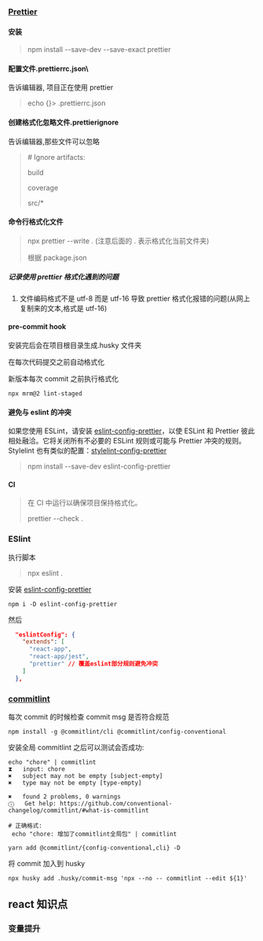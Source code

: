 ### [Prettier](https://prettier.io/docs/en/install.html)

#### 安装

> npm install --save-dev --save-exact prettier

#### 配置文件.prettierrc.json\

告诉编辑器, 项目正在使用 prettier

> echo {}> .prettierrc.json

#### 创建格式化忽略文件.prettierignore

告诉编辑器,那些文件可以忽略

> \# Ignore artifacts:
>
> build
>
> coverage
>
> src/\*

#### 命令行格式化文件

> npx prettier --write . (注意后面的 . 表示格式化当前文件夹)
>
> 根据 package.json

##### 记录使用 prettier 格式化遇到的问题

1. 文件编码格式不是 utf-8 而是 utf-16 导致 prettier 格式化报错的问题(从网上复制来的文本,格式是 utf-16)

#### pre-commit hook

安装完后会在项目根目录生成.husky 文件夹

在每次代码提交之前自动格式化

新版本每次 commit 之前执行格式化

```shell
npx mrm@2 lint-staged
```

#### 避免与 eslint 的冲突

如果您使用 ESLint，请安装 [eslint-config-prettier](https://github.com/prettier/eslint-config-prettier#installation)，以使 ESLint 和 Prettier 彼此相处融洽。它将关闭所有不必要的 ESLint 规则或可能与 Prettier 冲突的规则。Stylelint 也有类似的配置：[stylelint-config-prettier](https://github.com/prettier/stylelint-config-prettier)

> npm install --save-dev eslint-config-prettier

#### CI

> 在 CI 中运行以确保项目保持格式化。
>
> prettier --check .

### ESlint

执行脚本

> npx eslint .

安装 [eslint-config-prettier](https://github.com/prettier/eslint-config-prettier#installation)

`npm i -D eslint-config-prettier`

然后

```json
  "eslintConfig": {
    "extends": [
      "react-app",
      "react-app/jest",
      "prettier" // 覆盖eslint部分规则避免冲突
    ]
  },
```

### [commitlint](https://github.com/conventional-changelog/commitlint)

每次 commit 的时候检查 commit msg 是否符合规范

`npm install -g @commitlint/cli @commitlint/config-conventional`

安装全局 commitlint 之后可以测试会否成功:

```shell
echo "chore" | commitlint
⧗   input: chore
✖   subject may not be empty [subject-empty]
✖   type may not be empty [type-empty]

✖   found 2 problems, 0 warnings
ⓘ   Get help: https://github.com/conventional-changelog/commitlint/#what-is-commitlint

# 正确格式:
 echo "chore: 增加了commitlint全局包" | commitlint
```

`yarn add @commitlint/{config-conventional,cli} -D`

将 commit 加入到 husky

`npx husky add .husky/commit-msg 'npx --no -- commitlint --edit ${1}'`

## react 知识点

### 变量提升
